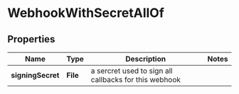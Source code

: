 

# WebhookWithSecretAllOf


## Properties

| Name | Type | Description | Notes |
|------------ | ------------- | ------------- | -------------|
|**signingSecret** | **File** | a sercret used to sign all callbacks for this webhook |  |



